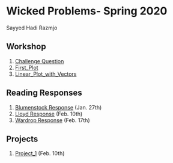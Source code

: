 # Wicked Problems- Spring 2020 
Sayyed Hadi Razmjo

## Workshop
1. [Challenge Question](https://srazmjo.github.io/Workshop1/Challenge_question.png)
2. [First_Plot](https://srazmjo.github.io/Workshop1/plot2.png)
3. [Linear_Plot_with_Vectors](https://srazmjo.github.io/Workshop1/Rplot.png)

## Reading Responses
1. [Blumenstock Response](https://srazmjo.github.io/Workshop1/blumenstock) (Jan. 27th)
2. [Lloyd Response](https://srazmjo.github.io/Workshop1/Lloyd) (Feb. 10th)
3. [Wardrop Response](https://srazmjo.github.io/Workshop1/Wardrop) (Feb. 17th)


## Projects
1. [Project_1](https://srazmjo.github.io/Workshop1/Project1) (Feb. 10th)







